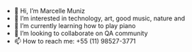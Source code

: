 - 👋 Hi, I’m Marcelle Muniz
- 👀 I’m interested in technology, art, good music, nature and 
- 🌱 I’m currently learning how to play piano
- 💞️ I’m looking to collaborate on QA community
- 📫 How to reach me:   +55 (11) 98527-3771


<!---
munizmarcelle/munizmarcelle is a ✨ special ✨ repository because its `README.md` (this file) appears on your GitHub profile.
You can click the Preview link to take a look at your changes.
--->
